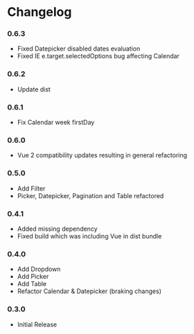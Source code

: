 # Changelog

### 0.6.3

 - Fixed Datepicker disabled dates evaluation
 - Fixed IE e.target.selectedOptions bug affecting Calendar

### 0.6.2

 - Update dist

### 0.6.1

 - Fix Calendar week firstDay

### 0.6.0

 - Vue 2 compatibility updates resulting in general refactoring

### 0.5.0

 - Add Filter
 - Picker, Datepicker, Pagination and Table refactored

### 0.4.1

 - Added missing dependency
 - Fixed build which was including Vue in dist bundle

### 0.4.0

 - Add Dropdown
 - Add Picker
 - Add Table
 - Refactor Calendar & Datepicker (braking changes)

### 0.3.0

 - Initial Release

